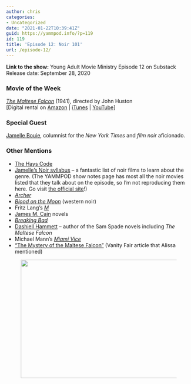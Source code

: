 ```yaml
---
author: chris
categories:
- Uncategorized
date: "2021-01-22T10:39:41Z"
guid: https://yammpod.info/?p=119
id: 119
title: 'Episode 12: Noir 101'
url: /episode-12/
---
```

**Link to the show:** Young Adult Movie Ministry Episode 12 on Substack  
Release date: September 28, 2020

### Movie of the Week

_[The Maltese Falcon](https://www.imdb.com/title/tt0033870/)_ (1941), directed by John Huston  
[Digital rental on [Amazon](https://amzn.to/3qISL05) | [iTunes](https://itunes.apple.com/us/movie/the-maltese-falcon-1941/id283157821) | [YouTube](http://www.youtube.com/watch?v=zph0VqeV4ls)]

### Special Guest

[Jamelle Bouie](https://twitter.com/jbouie), columnist for the _New York Times_ and _film noir_ aficionado.

### Other Mentions

  * [The Hays Code](https://en.wikipedia.org/wiki/Motion_Picture_Production_Code)
  * [Jamelle&#8217;s Noir syllabus](https://yammpod.substack.com/p/episode-12-noir-101) &#8211; a fantastic list of noir films to learn about the genre. (The YAMMPOD show notes page has most all the noir movies listed that they talk about on the episode, so I&#8217;m not reproducing them here. Go visit [the official site](https://yammpod.substack.com/p/episode-12-noir-101)!)
  * _[Archer](https://www.imdb.com/title/tt1486217?ref_=nv_sr_srsg_0)_
  * _[Blood on the Moon](https://www.imdb.com/title/tt0040175)_ (western noir)
  * Fritz Lang&#8217;s _[M](https://www.imdb.com/title/tt0022100/)_
  * [James M. Cain](https://en.wikipedia.org/wiki/James_M._Cain) novels
  * _[Breaking Bad](https://www.imdb.com/title/tt0903747?ref_=nv_sr_srsg_0)_
  * [Dashiell Hammett](https://en.wikipedia.org/wiki/Dashiell_Hammett) &#8211; author of the Sam Spade novels including _The Maltese Falcon_
  * Michael Mann&#8217;s _[Miami Vice](https://www.imdb.com/title/tt0430357?ref_=nv_sr_srsg_3)_
  * [&#8220;The Mystery of the Maltese Falcon&#8221;](https://www.vanityfair.com/hollywood/2016/02/mystery-of-the-maltese-falcon) (Vanity Fair article that Alissa mentioned)

<div class="wp-block-image">
  <figure class="aligncenter size-large is-resized"><img loading="lazy" src="https://yammpod.info/wp-content/uploads/2021/01/photo-47534-1024x683.jpg" alt="" class="wp-image-120" width="482" height="321" srcset="https://yammpod.info/wp-content/uploads/2021/01/photo-47534-1024x683.jpg 1024w, https://yammpod.info/wp-content/uploads/2021/01/photo-47534-300x200.jpg 300w, https://yammpod.info/wp-content/uploads/2021/01/photo-47534-768x512.jpg 768w, https://yammpod.info/wp-content/uploads/2021/01/photo-47534.jpg 1200w" sizes="(max-width: 482px) 100vw, 482px" /></figure>
</div>